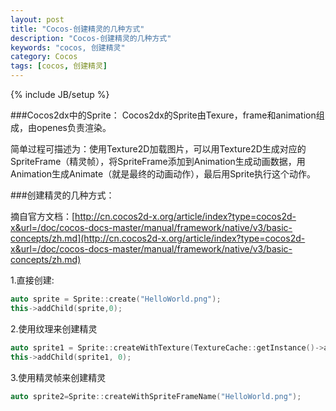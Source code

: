 ```yaml
---
layout: post
title: "Cocos-创建精灵的几种方式"
description: "Cocos-创建精灵的几种方式"
keywords: "cocos, 创建精灵"
category: Cocos
tags: [cocos, 创建精灵]
---
```


{% include JB/setup %}

###Cocos2dx中的Sprite：
Cocos2dx的Sprite由Texure，frame和animation组成，由openes负责渲染。

简单过程可描述为：使用Texture2D加载图片，可以用Texture2D生成对应的SpriteFrame（精灵帧），将SpriteFrame添加到Animation生成动画数据，用Animation生成Animate（就是最终的动画动作），最后用Sprite执行这个动作。

<!-- more -->

###创建精灵的几种方式：

摘自官方文档：[http://cn.cocos2d-x.org/article/index?type=cocos2d-x&url=/doc/cocos-docs-master/manual/framework/native/v3/basic-concepts/zh.md](http://cn.cocos2d-x.org/article/index?type=cocos2d-x&url=/doc/cocos-docs-master/manual/framework/native/v3/basic-concepts/zh.md)

1.直接创建:

```cpp
auto sprite = Sprite::create("HelloWorld.png");      
this->addChild(sprite,0);
```

2.使用纹理来创建精灵

```cpp
auto sprite1 = Sprite::createWithTexture(TextureCache::getInstance()->addImage("HelloWorld.png"));
this->addChild(sprite1, 0);
```

3.使用精灵帧来创建精灵

```cpp
auto sprite2=Sprite::createWithSpriteFrameName("HelloWorld.png");
```